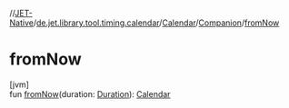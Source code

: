//[JET-Native](../../../../index.md)/[de.jet.library.tool.timing.calendar](../../index.md)/[Calendar](../index.md)/[Companion](index.md)/[fromNow](from-now.md)

# fromNow

[jvm]\
fun [fromNow](from-now.md)(duration: [Duration](https://kotlinlang.org/api/latest/jvm/stdlib/kotlin.time/-duration/index.html)): [Calendar](../index.md)
